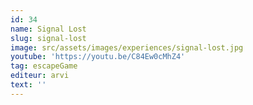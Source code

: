 ```yaml
---
id: 34
name: Signal Lost
slug: signal-lost
image: src/assets/images/experiences/signal-lost.jpg
youtube: 'https://youtu.be/C84Ew0cMhZ4'
tag: escapeGame
editeur: arvi
text: ''
---
```


